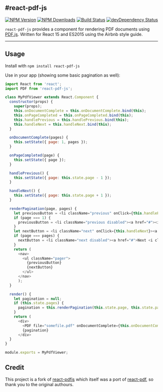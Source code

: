 #react-pdf-js
---
[![NPM Version](https://img.shields.io/npm/v/react-pdf-js.svg?style=flat-square)](https://www.npmjs.com/package/react-pdf-js)
[![NPM Downloads](https://img.shields.io/npm/dm/react-pdf-js.svg?style=flat-square)](https://www.npmjs.com/package/react-pdf-js)
[![Build Status](https://img.shields.io/travis/mikecousins/react-pdf-js/master.svg?style=flat-square)](https://travis-ci.org/mikecousins/react-pdf-js)
[![devDependency Status](https://david-dm.org/mikecousins/react-pdf-js/dev-status.svg)](https://david-dm.org/mikecousins/react-pdf-js#info=devDependencies)

`react-pdf-js` provides a component for rendering PDF documents using [PDF.js](http://mozilla.github.io/pdf.js/). Written for React 15 and ES2015 using the Airbnb style guide.

---

Usage
-----

Install with `npm install react-pdf-js`

Use in your app (showing some basic pagination as well):

```js
import React from 'react';
import PDF from 'react-pdf-js';

class MyPdfViewer extends React.Component {
  constructor(props) {
    super(props);
    this.onDocumentComplete = this.onDocumentComplete.bind(this);
    this.onPageCompleted = this.onPageCompleted.bind(this);
    this.handlePrevious = this.handlePrevious.bind(this);
    this.handleNext = this.handleNext.bind(this);
  }

  onDocumentComplete(pages) {
    this.setState({ page: 1, pages });
  }

  onPageCompleted(page) {
    this.setState({ page });
  }

  handlePrevious() {
    this.setState({ page: this.state.page - 1 });
  }

  handleNext() {
    this.setState({ page: this.state.page + 1 });
  }

  renderPagination(page, pages) {
    let previousButton = <li className="previous" onClick={this.handlePrevious}><a href="#"><i className="fa fa-arrow-left"></i> Previous</a></li>;
    if (page === 1) {
      previousButton = <li className="previous disabled"><a href="#"><i className="fa fa-arrow-left"></i> Previous</a></li>;
    }
    let nextButton = <li className="next" onClick={this.handleNext}><a href="#">Next <i className="fa fa-arrow-right"></i></a></li>;
    if (page === pages) {
      nextButton = <li className="next disabled"><a href="#">Next <i className="fa fa-arrow-right"></i></a></li>;
    }
    return (
      <nav>
        <ul className="pager">
          {previousButton}
          {nextButton}
        </ul>
      </nav>
      );
  }

  render() {
    let pagination = null;
    if (this.state.pages) {
      pagination = this.renderPagination(this.state.page, this.state.pages);
    }
    return (
      <div>
        <PDF file="somefile.pdf" onDocumentComplete={this.onDocumentComplete} onPageCompleted={this.onPageCompleted} page={this.state.page} />
        {pagination}
      </div>
  }
}

module.exports = MyPdfViewer;
```


## Credit

This project is a fork of [react-pdfjs](https://github.com/erikras/react-pdfjs) which itself was a port of [react-pdf](https://github.com/nnarhinen/react-pdf), so thank you to
the original authours.
